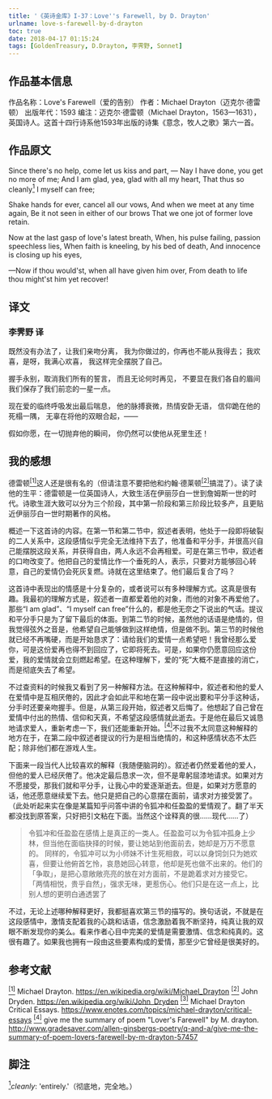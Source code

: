 ```yaml
---
title: '《英诗金库》I-37：Love''s Farewell, by D. Drayton'
urlname: love-s-farewell-by-d-drayton
toc: true
date: 2018-04-17 01:15:24
tags: [GoldenTreasury, D.Drayton, 李霁野, Sonnet]
---
```


## 作品基本信息

作品名称：Love's Farewell（爱的告别）
作者：Michael Drayton（迈克尔·德雷顿）
出版年代：1593
编注：迈克尔·德雷顿（Michael Drayton，1563—1631），英国诗人。这首十四行诗系他1593年出版的诗集《意念，牧人之歌》第六一首。

## 作品原文

Since there's no help, come let us kiss and part, —
Nay I have done, you get no more of me;
And I am glad, yea, glad with all my heart,
That thus so cleanly<a href="#note1" id="note1ref"><sup>1</sup></a> I myself can free;

Shake hands for ever, cancel all our vows,
And when we meet at any time again,
Be it not seen in either of our brows
That we one jot of former love retain.

Now at the last gasp of love's latest breath,
When, his pulse failing, passion speechless lies,
When faith is kneeling, by his bed of death,
And innocence is closing up his eyes,

—Now if thou would'st, when all have given him over,
From death to life thou might'st him yet recover!

## 译文
### 李霁野 译
既然没有办法了，让我们亲吻分离，
我为你做过的，你再也不能从我得去；
我欢喜，是呀，我满心欢喜，
我这样完全摆脱了自己。

握手永别，取消我们所有的誓言，
而且无论何时再见，
不要显在我们各自的眉间
我们保存了我们前恋的一星一点。

现在爱的临终呼吸发出最后喘息，
他的脉搏衰微，热情安卧无语，
信仰跪在他的死榻一隅，
无辜在将他的双眼合起，——

假如你愿，在一切抛弃他的瞬间，
你仍然可以使他从死里生还！

## 我的感想

德雷顿<a href="#bib1" id="bib1ref"><sup>[1]</sup></a>这人还是很有名的（但请注意不要把他和约翰·德莱顿<a href="#bib2" id="bib2ref"><sup>[2]</sup></a>搞混了）。读了读他的生平：德雷顿是一位英国诗人，大致生活在伊丽莎白一世到詹姆斯一世的时代。诗歌生涯大致可以分为三个阶段，其中第一阶段和第三阶段比较多产，且更贴近伊丽莎白一世时期著作的风格。

概述一下这首诗的内容。在第一节和第二节中，叙述者表明，他处于一段即将破裂的二人关系中，这段感情似乎完全无法维持下去了，他准备和平分手，并很高兴自己能摆脱这段关系，并获得自由，两人永远不会再相爱。可是在第三节中，叙述者的口吻改变了。他把自己的爱情比作一个垂死的人，表示，只要对方能够回心转意，自己的爱情仍会死灰复燃。诗就在这里结束了。他们最后复合了吗？

这首诗中表现出的情感是十分复杂的，或者说可以有多种理解方式。这真是很有趣。我最初的理解方式是，叙述者一直都爱着他的对象，而他的对象不再爱他了。那些“I am glad”、“I myself can free”什么的，都是他无奈之下说出的气话。提议和平分手只是为了留下最后的体面。到第二节的时候，虽然他的话语是绝情的，但我觉得弦外之音是，他希望自己能够做到这样绝情，但是做不到。第三节的时候他就已经不再嘴硬，而是开始恳求了：请给我们的爱情一点希望吧！我曾经那么爱你，可是这份爱再也得不到回应了，它即将死去。可是，如果你仍愿意回应这份爱，我的爱情就会立刻燃起希望。在这种理解下，爱的“死”大概不是直接的消亡，而是彻底失去了希望。

不过查资料的时候我又看到了另一种解释方法。在这种解释中，叙述者和他的爱人在爱情中是互相厌倦的，因此才会如此平和地在第一段中说出要和平分手这种话，分手时还要亲吻握手。但是，从第三段开始，叙述者又后悔了。他想起了自己曾在爱情中付出的热情、信仰和天真，不希望这段感情就此逝去。于是他在最后又诚恳地请求爱人，重新考虑一下，我们还能重新开始。<a href="#bib4" id="bib4ref"><sup>[4]</sup></a>不过我不太同意这种解释的地方在于，在第二段中叙述者提议的行为是相当绝情的，和这种感情状态不太匹配；除非他们都在游戏人生。

下面来一段当代人比较喜欢的解释（我随便脑洞的）。叙述者仍然爱着他的爱人，但他的爱人已经厌倦了。他决定最后恳求一次，但不是卑躬屈漆地请求。如果对方不愿接受，那我们就和平分手，让我心中的爱逐渐逝去。但是，如果对方愿意的话，他还愿意继续爱下去。他只是把自己的心意摆在面前，请求对方接受罢了。（此处听起来实在像是某篇知乎问答中讲的令狐冲和任盈盈的爱情观了。翻了半天都没找到原答案，只好把引文粘在下面。当然这个诠释真的很……现代……了）

>令狐冲和任盈盈在感情上是真正的一类人。任盈盈可以为令狐冲孤身上少林，但当他在面临抉择的时候，要让她站到他面前去，她却是万万不愿意的。 同样的，令狐冲可以为小师妹不计生死相救，可以以身饲剑只为她欢喜，但要让他俯首乞怜，哀恳她回心转意，他却是死也做不出来的。他们的「争取」，是把心意敞敞亮亮的放在对方面前，不是跪着求对方接受它。 「两情相悦，贵乎自然」，强求无味，更惹伤心。他们只是在这一点上，比别人想的更明白通透罢了

不过，无论上述哪种解释更好，我都挺喜欢第三节的描写的。换句话说，不就是在这段感情中，激情支配着我的心跳和话语，信念激励着我不断坚持，纯真让我的双眼不断发现你的美么。看来作者心目中完美的爱情是需要激情、信念和纯真的。这很有趣了。如果我也拥有一段由这些要素构成的爱情，那至少它曾经是很美好的。

## 参考文献
<a id="bib1" href="#bib1ref"><sup>[1]</sup></a> Michael Drayton. https://en.wikipedia.org/wiki/Michael_Drayton
<a id="bib2" href="#bib2ref"><sup>[2]</sup></a> John Dryden. https://en.wikipedia.org/wiki/John_Dryden
<a id="bib3" href="#bib3ref"><sup>[3]</sup></a> Michael Drayton Critical Essays. https://www.enotes.com/topics/michael-drayton/critical-essays
<a id="bib4" href="#bib4ref"><sup>[4]</sup></a> give me the summary of poem "Lover's Farewell" by M. drayton. http://www.gradesaver.com/allen-ginsbergs-poetry/q-and-a/give-me-the-summary-of-poem-lovers-farewell-by-m-drayton-57457

## 脚注
<a id="note1" href="#note1ref"><sup>1</sup></a>*cleanly*: 'entirely.'（彻底地，完全地。）
